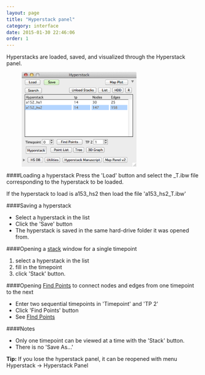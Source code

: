 ```yaml
---
layout: page
title: "Hyperstack panel"
category: interface
date: 2015-01-30 22:46:06
order: 1
---
```


Hyperstacks are loaded, saved, and visualized through the Hyperstack panel.

<figure>
<IMG SRC="../images/hyperstack_panel.png" ALIGN="CENTER" WIDTH="300">
</figure>

####Loading a hyperstack
Press the 'Load' button and select the _T.ibw file corresponding to the hyperstack to be loaded.  

If the hyperstack to load is a153_hs2 then load the file 'a153_hs2_T.ibw'  

####Saving a hyperstack
- Select a hyperstack in the list
- Click the 'Save' button
- The hyperstack is saved in the same hard-drive folder it was opened from.

####Opening a [stack][1] window for a single timepoint
1. select a hyperstack in the list
2. fill in the timepoint
3. click 'Stack' button.

####Opening [Find Points][1] to connect nodes and edges from one timepoint to the next
- Enter two sequential timepoints in 'Timepoint' and 'TP 2'
- Click 'Find Points' button
- See [FInd Points][1]

####Notes
- Only one timepoint can be viewed at a time with the 'Stack' button.
- There is no 'Save As...'

<p class="tip"><strong>Tip:</strong> If you lose the hyperstack panel, it can be reopened with menu Hyperstack -> Hyperstack Panel</p>

[1]: /Vascular-Analysis/find-points/ "find-points"
[2]: /Vascular-Analysis/stack/ "stack"
